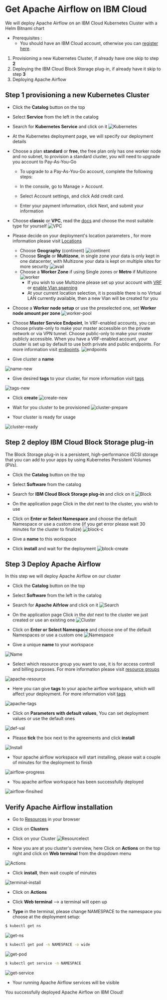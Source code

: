 # Get Apache Airflow on IBM Cloud

We will deploy Apache Airflow on an IBM Cloud Kubernetes Cluster with a Helm Bitnami chart

* Prerequisites :
  * You should have an IBM Cloud account, otherwise you can [register here].
  
1. Provisioning a new Kubernetes Cluster, if already have one skip to step **2**
2. Deploying the IBM Cloud Block Storage plug-in, if already have it skip to step **3**
3. Deploying Apache Airflow 

## Step 1 provisioning a new Kubernetes Cluster

* Click the **Catalog** button on the top 
* Select **Service** from the left in the catalog
* Search for **Kubernetes Service** and click on it
![Kubernetes](/docs/install/kubernetes-select.png)
* At the Kubernetes deployment page, we will specify our deployment details
* Choose a plan **standard** or **free**, the free plan only has one worker node and no subnet, to provision a standard cluster, you will need to upgrade you account to Pay-As-You-Go 
  * To upgrade to a Pay-As-You-Go account, complete the following steps:

  * In the console, go to Manage > Account.
  * Select Account settings, and click Add credit card.
  * Enter your payment information, click Next, and submit your information
* Choose **classic** or **VPC**, read the [docs] and choose the most suitable type for yourself 
 ![VPC](/docs/install/infra-select.png)
* Please decide on your deployment's location parameters , for more information please visit [Locations]
  * Choose **Geography** (continent)
![continent](/docs/install/location-geo.png)
  * Choose **Single** or **Multizone**, in single zone your data is only kept in one datacenter, with Multizone your data is kept on multiple sites for more security
![avail](/docs/install/location-avail.png)
  * Choose a **Worker Zone** if using Single zones or **Metro** if Multizone
 ![worker](/docs/install/location-worker.png) 
    * If you wish to use Multizone please set up your account with [VRF] or [enable Vlan spanning]
    * At your current location selection, it is possible there is no Virtual LAN  currently available, then a new Vlan will be created for you
 
* Choose a **Worker node setup** or use the preselected one, set **Worker node amount per zone**
![worker-pool](/docs/install/worker-pool.png)
* Choose **Master Service Endpoint**, In VRF-enabled accounts, you can choose private-only to make your master accessible on the private network or via VPN tunnel. Choose public-only to make your master publicly accessible. When you have a VRF-enabled account, your cluster is set up by default to use both private and public endpoints. For more information visit [endpoints].
![endpoints](/docs/install/endpoints.png)
* Give cluster a **name**

![name-new](/docs/install/name-new.png)
* Give desired **tags** to your cluster, for more information visit [tags]

![tags-new](/docs/install/tasg-new.png)
* Click **create**
![create-new](/docs/install/create-new.png)

* Wait for you cluster to be provisioned 
![cluster-prepare](/cluster-prepare.png)
* Your cluster is ready for usage 

![cluster-ready](/docs/install/cluster-done.png)

## Step 2 deploy IBM Cloud Block Storage plug-in
The Block Storage plug-in is a persistent, high-performance iSCSI storage that you can add to your apps by using Kubernetes Persistent Volumes (PVs).
 
* Click the **Catalog** button on the top 
* Select **Software** from the catalog
* Search for **IBM Cloud Block Storage plug-in** and click on it
![Block](/docs/install/block-search.png)

* On the application page Click in the _dot_ next to the cluster, you wish to use
* Click on  **Enter or Select Namespace** and choose the default Namespace or use a custom one (if you get error please wait 30 minutes for the cluster to finalize)
![block-c](/docs/install/block-cluster.png)
* Give a **name** to this workspace 
* Click **install** and wait for the deployment
![block-create](/docs/install/block-storage-create.png)

## Step 3 Deploy Apache Airflow

In this step we will deploy Apache Airflow on our cluster 
  
* Click the **Catalog** button on the top 
* Select **Software** from the left in the catalog
* Search for **Apache Aifrlow** and click on it
![Search](/docs/install/search.png)


* On the application page Click in the _dot_ next to the cluster we just created or use an existing one
![Cluster](/docs/install/cluster-select.png)
* Click on  **Enter or Select Namespace** and choose one of the default Namespaces or use a custom one
![Namespace](/docs/install/details-namespace.png)
* Give a unique **name** to your workspace

![Name](/docs/install/details-name.png)
* Select which resource group you want to use, it is for access controll and billing purposes. For more information please visit [resource groups]

![apache-resource](/docs/install/details-resource.png)

* Here you can give **tags** to your apache airflow workspace, which will affect your deployment. For more information visit [tags]

![apache-tags](/docs/install/details-tags.png)

* Click on **Parameters with default values**, You can set deployment values or use the default ones

![def-val](/docs/install/parameters.png)

* Please **tick** the box next to the agreements and click **install**

![Install](/docs/install/aggreement-create.png)

* Your apache airflow workspace will start installing, please wait a couple of minutes for the deployment to finish 

![airflow-progress](/docs/install/in-progress.png)

* You apache airflow workspace has been successfully deployed

![airflow-finsihed](/docs/install/airflow-done.png)

## Verify Apache Airflow installation

* Go to [Resources] in your browser 
* Click on **Clusters**
* Click on your Cluster
![Resourcelect](/docs/install/resource-select.png)

* Now you are at you cluster's overview, here Click on **Actions** on the top right and  click on **Web terminal** from the dropdown menu


![Actions](/docs/install/cluster-main.png)

* Click **install**, then wait couple of minutes 

![terminal-install](/docs/install/terminal-install.jpg)

* Click on **Actions**
* Click **Web terminal** --> a terminal will open up

* **Type** in the terminal, please change NAMESPACE to the namespace you choose at the deployment setup:

 ```sh
$ kubectl get ns
```
![get-ns](/docs/install/get-ns.png)


 ```sh
$ kubectl get pod -n NAMESPACE -o wide 
```
![get-pod](/docs/install/get-pod.png)


 ```sh
$ kubectl get service -n NAMESPACE
```
![get-service](/docs/install/get-service.png)


* Your running Apache Airflow services will be visible 


You successfully deployed Apache Airflow on IBM Cloud! 


[IBM Cloud]: <http://cloud.ibm.com>
[Register Here]: <http://cloud.ibm.com/registration>
[guide]: <https://github.com/KissConsult/clusterIBM>
[here]: <https://github.com/KissConsult/IBM-Cloud-Block-Storage-plug-in>
[resource groups]: <https://cloud.ibm.com/docs/account?topic=account-account_setup#bp_resourcegroups>
[tags]: <https://cloud.ibm.com/docs/account?topic=account-tag>
[Resources]: <http://cloud.ibm.com/resources>
[Locations]: <https://cloud.ibm.com/docs/containers?topic=containers-regions-and-zones#zones>
[VRF]: <https://cloud.ibm.com/docs/dl?topic=dl-overview-of-virtual-routing-and-forwarding-vrf-on-ibm-cloud>
[enable Vlan spanning]: <https://cloud.ibm.com/docs/vlans?topic=vlans-vlan-spanning#vlan-spanning>
[endpoints]: <https://cloud.ibm.com/docs/account?topic=account-service-endpoints-overview>
[docs]: <https://cloud.ibm.com/docs/containers?topic=containers-infrastructure_providers>

